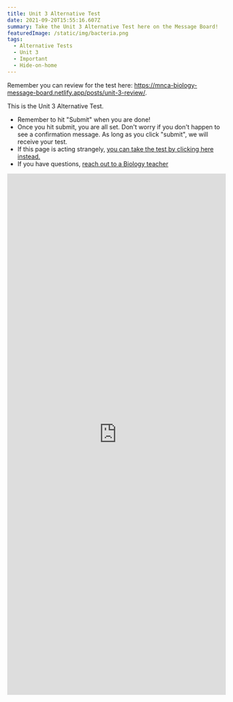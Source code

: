 ```yaml
---
title: Unit 3 Alternative Test
date: 2021-09-20T15:55:16.607Z
summary: Take the Unit 3 Alternative Test here on the Message Board!
featuredImage: /static/img/bacteria.png
tags:
  - Alternative Tests
  - Unit 3
  - Important
  - Hide-on-home
---
```

Remember you can review for the test here: <https://mnca-biology-message-board.netlify.app/posts/unit-3-review/>.

This is the Unit 3 Alternative Test.

* Remember to hit "Submit" when you are done!
* Once you hit submit, you are all set. Don't worry if you don't happen to see a confirmation message. As long as you click "submit", we will receive your test.
* If this page is acting strangely, [you can take the test by clicking here instead.](https://docs.google.com/forms/d/e/1FAIpQLSePGjQeEfzmSckcGZ9JsFURcGlSRF5DvrjmNaVQ5Db-x4e2Pw/viewform?usp=sf_link)
* If you have questions, [reach out to a Biology teacher](https://mnca-biology-message-board.netlify.app/contact)

<iframe src="https://docs.google.com/forms/d/e/1FAIpQLSePGjQeEfzmSckcGZ9JsFURcGlSRF5DvrjmNaVQ5Db-x4e2Pw/viewform?embedded=true" width="100%" height="1200" frameborder="0" marginheight="0" marginwidth="0">Loading…</iframe>
